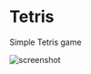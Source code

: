 # Tetris
Simple Tetris game

![screenshot](https://cloud.githubusercontent.com/assets/3715762/21991332/760a4108-dc12-11e6-8b1e-fbfd5e9db363.png)
